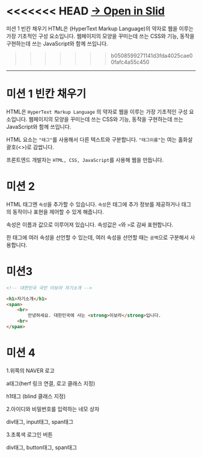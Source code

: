 <<<<<<< HEAD
[→ Open in Slid](https://slid.cc/docs/750d37eaf71242e2a820bade2755dfce)
=======
미션 1 빈칸 채우기
HTML은 (HyperText Markup Language)의 약자로 웹을 이루는 가장 기초적인 구성 요소입니다. 웹페이지의 모양을 꾸미는데 쓰는 CSS와 기능, 동작을 구현하는데 쓰는 JavaScript와 함께 쓰입니다.
>>>>>>> b0508599271141d3fda4025cae00fafc4a55c450


---

# 미션 1 빈칸 채우기


HTML은 `HyperText Markup Language` 의 약자로 웹을 이루는 가장 기초적인 구성 요소입니다. 웹페이지의 모양을 꾸미는데 쓰는 CSS와 기능, 동작을 구현하는데 쓰는 JavaScript와 함께 쓰입니다.


HTML 요소는 `"태그"`를 사용해서 다른 텍스트와 구분합니다. `"태그이름"`는 여는 홀화살괄호(<>)로 감쌉니다.


프론트엔드 개발자는 `HTML, CSS, JavaScript`를 사용해 웹을 만듭니다.

# 미션 2


HTML 태그엔 `속성`을 추가할 수 있습니다. `속성`은 태그에 추가 정보를 제공하거나 태그의 동작이나 표현을 제어할 수 있게 해줍니다.


속성은 이름과 값으로 이루어져 있습니다. 속성값은 `<`와 `>`로 감싸 표현합니다.


한 태그에 여러 속성을 선언할 수 있는데, 여러 속성을 선언할 때는 `공백`으로 구분해서 사용합니다.

# 미션3

```HTML
<!-- 대한민국 국민 이보라 자기소개 -->

<h1>자기소개</h1>
<span>
    <br>
        안녕하세요. 대한민국에 사는 <strong>이보라</strong>입니다.
    <br>
</span>
```

# 미션 4


1.위쪽의 NAVER 로고


a태그(herf 링크 연결, 로고 클래스 지정)


h1태그 (blind 클래스 지정)


2.아이디와 비밀번호를 입력하는 네모 상자


div태그, input태그, span태그


3.초록색 로그인 버튼


div태그, button태그, span태그
